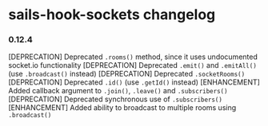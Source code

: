 # sails-hook-sockets changelog

### 0.12.4

[DEPRECATION] Deprecated `.rooms()` method, since it uses undocumented socket.io functionality
[DEPRECATION] Deprecated `.emit()` and `.emitAll()` (use `.broadcast()` instead)
[DEPRECATION] Deprecated `.socketRooms()`
[DEPRECATION] Deprecated `.id()` (use `.getId()` instead)
[ENHANCEMENT] Added callback argument to `.join()`, `.leave()` and `.subscribers()`
[DEPRECATION] Deprecated synchronous use of `.subscribers()`
[ENHANCEMENT] Added ability to broadcast to multiple rooms using `.broadcast()`
